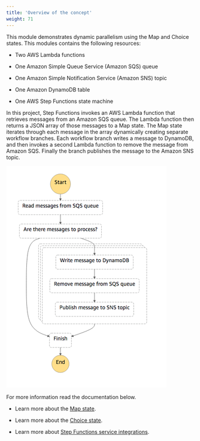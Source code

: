 ```yaml
---
title: 'Overview of the concept'
weight: 71
---
```


This module demonstrates dynamic parallelism using the Map and Choice states. This modules contains the following resources:

- Two AWS Lambda functions

- One Amazon Simple Queue Service (Amazon SQS) queue

- One Amazon Simple Notification Service (Amazon SNS) topic

- One Amazon DynamoDB table

- One AWS Step Functions state machine

In this project, Step Functions invokes an AWS Lambda function that retrieves messages from an Amazon SQS queue. The Lambda function then returns a JSON array of those messages to a Map state. The Map state iterates through each message in the array dynamically creating separate workflow branches. Each workflow branch writes a message to DynamoDB, and then invokes a second Lambda function to remove the message from Amazon SQS. Finally the branch publishes the message to the Amazon SNS topic.

![Visual Workflow](/static/img/module-5/visual-workflow.png)

For more information read the documentation below.

- Learn more about the [Map state](https://docs.aws.amazon.com/step-functions/latest/dg/amazon-states-language-map-state.html).

- Learn more about the [Choice state](https://docs.aws.amazon.com/step-functions/latest/dg/amazon-states-language-choice-state.html).

- Learn more about [Step Functions service integrations](https://docs.aws.amazon.com/step-functions/latest/dg/concepts-service-integrations.html).
